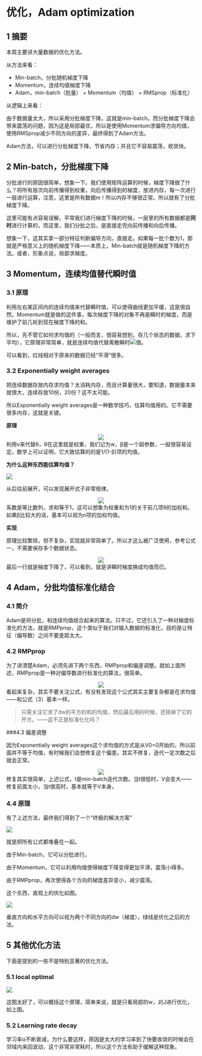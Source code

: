 # 优化，Adam optimization

## 1  摘要
本周主要讲大量数据的优化方法。

从方法来看：

- Min-batch，分批随机梯度下降
- Momentum，连续均值梯度下降
- Adam，min-batch（批量） + Momentum（均值） + RMSprop（标准化）

从逻辑上来看：

由于数据量太大，所以采用分批梯度下降，这就是min-batch。而分批梯度下降会带来震荡的问题，因为这是局部最优，所以是使用Momentum求偏导方向均值，使用RMSprop减少不同方向的差异，最终得到了Adam方法。

Adam方法，可以进行分批梯度下降，节省内存；并且它不容易震荡，收敛快。

## 2  Min-batch，分批梯度下降
分批进行的原因很简单，想象一下。我们使用矩阵运算的时候，梯度下降做了什么？将所有层次向前传播得到权重，向后传播得到的梯度，放进内存，每一次进行一层进行运算，注意，这里是所有数据m！所以内存不够很正常。所以就有了分批梯度下降。

这里可能有点容易误解，平常我们进行梯度下降的时候，一层里的所有数据都是**同时**进行计算的，而这里，我们分批之后，是直接走完向前传播和向后传播。

想象一下，这其实拿一部分特征判断偏导方向，直接走。如果每一批个数为1，那就是严格意义上的随机梯度下降——本质上，Min-batch就是随机梯度下降的方法。或者，形象点说，局部求梯度。

## 3  Momentum，连续均值替代瞬时值
### 3.1  原理
利用左右某区间内的连续均值来代替瞬时值，可以使得曲线更加平缓，这是很自然。Momentum就是做的这件事，每次梯度下降的对象不再是瞬时的梯度，而是维护了前几轮到现在梯度下降的和。

所以，先不管它如何求均值的（一般而言，很容易想到，存几个状态的数据，求下平均），它原理非常简单，就是连续均值代替离散瞬时<img src = 'images/2019-07-21_155642.jpg'/>值。

可以看到，红线相对于原来的数据已经“平滑”很多。

### 3.2  Exponentially weight averages
把连续数据存放内存求均值？太消耗内存，而且计算量很大，要知道，数据量本来就很大，连续存放10份，20份？这不太可能。

所以Exponentially weight averages是一种数学技巧，估算均值用的。它不需要很多内存，这就是关键。

**原理**
<div align=center><img src="http://latex.codecogs.com/gif.latex?v_{t}=\beta v_{t-1}+(1-\beta) \theta_{t}"/></div>
利用v来代替θ，θ在这里就是权重，我们记为w，β是一个超参数，一般很容易设定。数学上可以证明，它大致估算的的是1/(1-β)项的均值。

**为什么这种东西能估算均值？**

<img src = 'images/2019-07-21_155529.jpg'/>

从后往前展开，可以发现展开式子非常规律。
<div align=center><img src="http://latex.codecogs.com/gif.latex?V_{100}=\beta^{n} V_{100-n}+(1-\beta) \beta^{n-1} \theta_{100-n+1}+\cdots+(1-\beta) 
\beta^{\circ} \theta_{100}"/></div>
系数是等比数列，求和等于1，这可以想象为权重和为1的关于前几项θ的加权和。如果β比较大的话，基本可以视为n项的加权均值。

**实现**

原理比较繁琐，但不复杂，实现就非常简单了。所以才这么被广泛使用，参考公式一，不需要保存多个数据状态。
<div align=center><img src="http://latex.codecogs.com/gif.latex?\begin{array}{l}{v_{d W}=\beta v_{d W}+(1-\beta) d W} \\ {v_{d b}=\beta v_{d b}+(1-\beta) d b} \\ {W=W-\alpha v_{d W}, \quad b=b-\alpha v_{d b}}\end{array}"/></div>
最后一行就是梯度下降了，可以看到，就是讲瞬时梯度换成均值而已。

## 4  Adam，分批均值标准化结合
### 4.1  简介
Adam是将分批，和连续均值结合起来的算法。只不过，它还引入了一种对梯度标准化的方法，就是RMPprop，这个类似于我们对输入数据的标准化，目的是让特征（偏导数）之间不要差距太大。

### 4.2  RMPprop
为了讲清楚Adam，必须先讲下两个东西，RMPprop和偏差调整。就如上面所述，RMPprop是一种对偏导数进行标准化的算法，很简单。
<div align=center><img src="http://latex.codecogs.com/gif.latex?\begin{array}{l}{S_{d w} :=\beta_{2} S_{d w}+\left(1-\beta_{2}\right) d w^{2}} \\ {W :=W-2 \frac{V d w}{\sqrt{S_{d w}}+\varepsilon}}\end{array}"/></div>
看起来复杂，其实不要关注公式，有没有发现这个公式其实主要复杂都是在求均值——和公式（3）基本一样。

> 只需关注它求了dw的平方的和的均值，然后最后用的时候，还除掉了它的开方。——这不正是标准化化吗？

###4.3  偏差调整

因为Exponentially weight averages这个求均值的方式是从V0=0开始的，所以前面并不等于均值，有时候我们会想修复这个偏差。其实不修复，迭代一定次数之后就会正常。
<div align=center><img src="http://latex.codecogs.com/gif.latex?V_{d w}^{c o r r e c t e d}=\frac{V d w}{1-\beta_{1}^{t}}"/></div>
修复其实很简单，上述公式，t是min-batch迭代次数。当t很低时，V会变大——修复前面太小，当t很高时，基本就等于V本身。

### 4.4  原理
有了上述方法，最终我们得到了一个“终极的解决方案”

<img src='images/2019-07-21_202546.jpg'>

就是把所有公式都堆叠在一起。

由于Min-batch，它可以分批进行。

由于Momentum，它可以利用均值使得梯度下降变得更加平滑，震荡小得多。

由于RMPprop，再次使得各个方向的梯度差异变小，减少震荡。

这个东西，直观上的优化如图。

<img src = 'images/1563763637864.png'/>

垂直方向和水平方向可以视为两个不同方向的dw（梯度），绿线是优化之后的方法。

## 5  其他优化方法
下面是提到的一些不是特别显著的优化方法。

### 5.1  local optimal
<img src = 'images/2019-07-21_210851.jpg'/>

这图太好了，可以概括这个原理，简单来说，就是只看局部的w，对J进行优化，如上图。

### 5.2  Learning rate decay
学习率α不断衰减，为什么要这样，原因是太大的学习率到了快要收敛的时候会在邻域内来回波动，这个非常非常耗时，所以这个方法有助于缓解这种现象。

